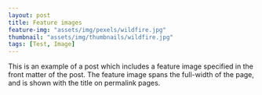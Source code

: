 ```yaml
---
layout: post
title: Feature images
feature-img: "assets/img/pexels/wildfire.jpg"
thumbnail: "assets/img/thumbnails/wildfire.jpg"
tags: [Test, Image]
---
```

This is an example of a post which includes a feature image specified in the front matter of the post. The feature image spans the full-width of the page, and is shown with the title on permalink pages.
